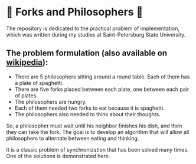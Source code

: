 # 🍝 Forks and Philosophers 🍝

The repository is dedicated to the practical problem of implementation, which was written during my studies at Saint-Petersburg State University.

## The problem formulation (also available on [wikipedia](https://en.wikipedia.org/wiki/Dining_philosophers_problem)):

- There are 5 philosophers sitting around a round table. Each of them has a plate of spaghetti.
- There are five forks placed between each plate, one between each pair of plates.
- The philosophers are hungry.
- Each of them needed two forks to eat because it is spaghetti.
- The philosophers also needed to think about their thoughts.

So, a philosopher must wait until his neighbor finishes his dish, and then they can take the fork. 
The goal is to develop an algorithm that will allow all philosophers to alternate between eating and thinking.

It is a classic problem of synchronization that has been solved many times. One of the solutions is demonstrated here.
